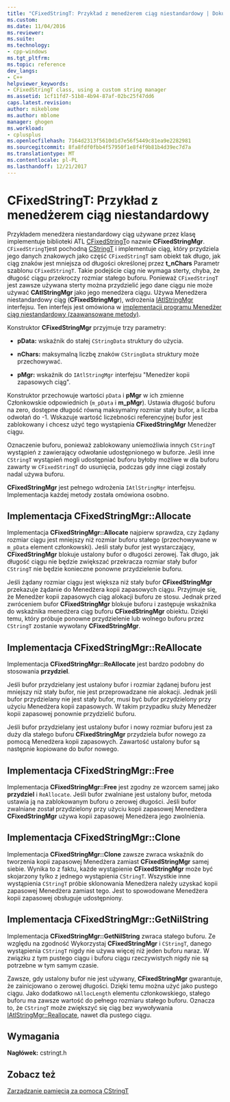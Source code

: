 ```yaml
---
title: "CFixedStringT: Przykład z menedżerem ciąg niestandardowy | Dokumentacja firmy Microsoft"
ms.custom: 
ms.date: 11/04/2016
ms.reviewer: 
ms.suite: 
ms.technology:
- cpp-windows
ms.tgt_pltfrm: 
ms.topic: reference
dev_langs:
- C++
helpviewer_keywords:
- CFixedStringT class, using a custom string manager
ms.assetid: 1cf11fd7-51b8-4b94-87af-02bc25f47dd6
caps.latest.revision: 
author: mikeblome
ms.author: mblome
manager: ghogen
ms.workload:
- cplusplus
ms.openlocfilehash: 7164d2313f5610d1d7e56f5449c81ea9e2282981
ms.sourcegitcommit: 8fa8fdf0fbb4f57950f1e8f4f9b81b4d39ec7d7a
ms.translationtype: MT
ms.contentlocale: pl-PL
ms.lasthandoff: 12/21/2017
---
```

# <a name="cfixedstringt-example-of-a-custom-string-manager"></a>CFixedStringT: Przykład z menedżerem ciąg niestandardowy
Przykładem menedżera niestandardowy ciąg używane przez klasę implementuje biblioteki ATL [CFixedStringT](../atl-mfc-shared/reference/cfixedstringt-class.md)o nazwie **CFixedStringMgr**. `CFixedStringT`jest pochodną [CStringT](../atl-mfc-shared/reference/cstringt-class.md) i implementuje ciąg, który przydziela jego danych znakowych jako część `CFixedStringT` sam obiekt tak długo, jak ciąg znaków jest mniejsza od długości określonej przez **t_nChars** Parametr szablonu `CFixedStringT`. Takie podejście ciąg nie wymaga sterty, chyba, że długość ciągu przekroczy rozmiar stałego buforu. Ponieważ `CFixedStringT` jest zawsze używana sterty można przydzielić jego dane ciągu nie może używać **CAtlStringMgr** jako jego menedżera ciągu. Używa Menedżera niestandardowy ciąg (**CFixedStringMgr**), wdrożenia [IAtlStringMgr](../atl-mfc-shared/reference/iatlstringmgr-class.md) interfejsu. Ten interfejs jest omówiona w [implementacji programu Menedżer ciąg niestandardowy (zaawansowane metody)](../atl-mfc-shared/implementation-of-a-custom-string-manager-advanced-method.md).  
  
 Konstruktor **CFixedStringMgr** przyjmuje trzy parametry:  
  
-   **pData:** wskaźnik do stałej `CStringData` struktury do użycia.  
  
-   **nChars:** maksymalną liczbę znaków `CStringData` struktury może przechowywać.  
  
-   **pMgr:** wskaźnik do `IAtlStringMgr` interfejsu "Menedżer kopii zapasowych ciąg".  
  
 Konstruktor przechowuje wartości `pData` i **pMgr** w ich zmienne Członkowskie odpowiednich (`m_pData` i **m_pMgr**). Ustawia długość buforu na zero, dostępne długość równą maksymalny rozmiar stały bufor, a liczba odwołań do -1. Wskazuje wartość liczebności referencyjnej bufor jest zablokowany i chcesz użyć tego wystąpienia **CFixedStringMgr** Menedżer ciągu.  
  
 Oznaczenie buforu, ponieważ zablokowany uniemożliwia innych `CStringT` wystąpień z zawierający odwołanie udostępnionego w buforze. Jeśli inne `CStringT` wystąpień mogli udostępniać buforu byłoby możliwe w dla buforu zawarty w `CFixedStringT` do usunięcia, podczas gdy inne ciągi zostały nadal używa buforu.  
  
 **CFixedStringMgr** jest pełnego wdrożenia `IAtlStringMgr` interfejsu. Implementacja każdej metody została omówiona osobno.  
  
## <a name="implementation-of-cfixedstringmgrallocate"></a>Implementacja CFixedStringMgr::Allocate  
 Implementacja **CFixedStringMgr::Allocate** najpierw sprawdza, czy żądany rozmiar ciągu jest mniejszy niż rozmiar buforu stałego (przechowywane w `m_pData` element członkowski). Jeśli stały bufor jest wystarczający, **CFixedStringMgr** blokuje ustalony bufor o długości zerowej. Tak długo, jak długość ciągu nie będzie zwiększać przekracza rozmiar stały bufor `CStringT` nie będzie konieczne ponowne przydzielenie buforu.  
  
 Jeśli żądany rozmiar ciągu jest większa niż stały bufor **CFixedStringMgr** przekazuje żądanie do Menedżera kopii zapasowych ciągu. Przyjmuje się, że Menedżer kopii zapasowych ciąg alokacji buforu ze stosu. Jednak przed zwróceniem bufor **CFixedStringMgr** blokuje buforu i zastępuje wskaźnika do wskaźnika menedżera ciąg buforu **CFixedStringMgr** obiektu. Dzięki temu, który próbuje ponowne przydzielenie lub wolnego buforu przez `CStringT` zostanie wywołany **CFixedStringMgr**.  
  
## <a name="implementation-of-cfixedstringmgrreallocate"></a>Implementacja CFixedStringMgr::ReAllocate  
 Implementacja **CFixedStringMgr::ReAllocate** jest bardzo podobny do stosowania **przydziel**.  
  
 Jeśli bufor przydzielany jest ustalony bufor i rozmiar żądanej buforu jest mniejszy niż stały bufor, nie jest przeprowadzane nie alokacji. Jednak jeśli bufor przydzielany nie jest stały bufor, musi być bufor przydzielony przy użyciu Menedżera kopii zapasowych. W takim przypadku służy Menedżer kopii zapasowej ponownie przydzielić buforu.  
  
 Jeśli bufor przydzielany jest ustalony bufor i nowy rozmiar buforu jest za duży dla stałego buforu **CFixedStringMgr** przydziela bufor nowego za pomocą Menedżera kopii zapasowych. Zawartość ustalony bufor są następnie kopiowane do bufor nowego.  
  
## <a name="implementation-of-cfixedstringmgrfree"></a>Implementacja CFixedStringMgr::Free  
 Implementacja **CFixedStringMgr::Free** jest zgodny ze wzorcem samej jako **przydziel** i `ReAllocate`. Jeśli bufor zwalniane jest ustalony bufor, metoda ustawia ją na zablokowanym buforu o zerowej długości. Jeśli bufor zwalniane został przydzielony przy użyciu kopii zapasowej Menedżera **CFixedStringMgr** używa kopii zapasowej Menedżera jego zwolnienia.  
  
## <a name="implementation-of-cfixedstringmgrclone"></a>Implementacja CFixedStringMgr::Clone  
 Implementacja **CFixedStringMgr::Clone** zawsze zwraca wskaźnik do tworzenia kopii zapasowej Menedżera zamiast **CFixedStringMgr** samej siebie. Wynika to z faktu, każde wystąpienie **CFixedStringMgr** może być skojarzony tylko z jednego wystąpienia `CStringT`. Wszystkie inne wystąpienia `CStringT` próbie sklonowania Menedżera należy uzyskać kopii zapasowej Menedżera zamiast tego. Jest to spowodowane Menedżera kopii zapasowej obsługuje udostępniony.  
  
## <a name="implementation-of-cfixedstringmgrgetnilstring"></a>Implementacja CFixedStringMgr::GetNilString  
 Implementacja **CFixedStringMgr::GetNilString** zwraca stałego buforu. Ze względu na zgodność Wykorzystaj **CFixedStringMgr** i `CStringT`, danego wystąpienia `CStringT` nigdy nie używa więcej niż jeden buforu naraz. W związku z tym pustego ciągu i buforu ciągu rzeczywistych nigdy nie są potrzebne w tym samym czasie.  
  
 Zawsze, gdy ustalony bufor nie jest używany, **CFixedStringMgr** gwarantuje, że zainicjowano o zerowej długości. Dzięki temu można użyć jako pustego ciągu. Jako dodatkowo `nAllocLength` elementu członkowskiego, stałego buforu ma zawsze wartość do pełnego rozmiaru stałego buforu. Oznacza to, że `CStringT` może zwiększyć się ciąg bez wywoływania [IAtlStringMgr::Reallocate](../atl-mfc-shared/reference/iatlstringmgr-class.md#reallocate), nawet dla pustego ciągu.  
  
## <a name="requirements"></a>Wymagania  
 **Nagłówek:** cstringt.h  
  
## <a name="see-also"></a>Zobacz też  
 [Zarządzanie pamięcią za pomocą CStringT](../atl-mfc-shared/memory-management-with-cstringt.md)

